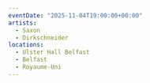```yaml
---
eventDate: "2025-11-04T19:00:00+00:00"
artists:
  - Saxon
  - Dirkschneider
locations:
  - Ulster Hall Belfast
  - Belfast
  - Royaume-Uni
---
```


